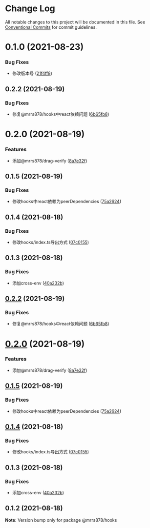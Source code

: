 # Change Log

All notable changes to this project will be documented in this file.
See [Conventional Commits](https://conventionalcommits.org) for commit guidelines.

# 0.1.0 (2021-08-23)


### Bug Fixes

* 修改版本号 ([21f4ff8](https://github.com/mrrs878/gear/commit/21f4ff8a7e165a05530030ffe84b8221e77ccdd0))



## 0.2.2 (2021-08-19)


### Bug Fixes

* 修复@mrrs878/hooks中react依赖问题 ([6b65fb8](https://github.com/mrrs878/gear/commit/6b65fb8ce1f24b0c6f34f3eeb0809fe1cca1bb23))



# 0.2.0 (2021-08-19)


### Features

* 添加@mrrs878/drag-verify ([8a7e32f](https://github.com/mrrs878/gear/commit/8a7e32f7d4aa0191fa54e05fc1fa82e88fedcd3f))



## 0.1.5 (2021-08-19)


### Bug Fixes

* 修改hooks中react依赖为peerDependencies ([75a2624](https://github.com/mrrs878/gear/commit/75a2624959e0994ed418e795e6e88a9c71d6e163))



## 0.1.4 (2021-08-18)


### Bug Fixes

* 修改hooks/index.ts导出方式 ([07c0155](https://github.com/mrrs878/gear/commit/07c0155ded6e0bedcb59856ce2d597f9bd36559a))



## 0.1.3 (2021-08-18)


### Bug Fixes

* 添加cross-env ([40a232b](https://github.com/mrrs878/gear/commit/40a232b1f019e34fa55900ddae01280d53b6bbff))





## [0.2.2](https://github.com/mrrs878/gear/compare/v0.2.1...v0.2.2) (2021-08-19)


### Bug Fixes

* 修复@mrrs878/hooks中react依赖问题 ([6b65fb8](https://github.com/mrrs878/gear/commit/6b65fb8ce1f24b0c6f34f3eeb0809fe1cca1bb23))





# [0.2.0](https://github.com/mrrs878/gear/compare/v0.1.5...v0.2.0) (2021-08-19)


### Features

* 添加@mrrs878/drag-verify ([8a7e32f](https://github.com/mrrs878/gear/commit/8a7e32f7d4aa0191fa54e05fc1fa82e88fedcd3f))





## [0.1.5](https://github.com/mrrs878/gear/compare/v0.1.4...v0.1.5) (2021-08-19)


### Bug Fixes

* 修改hooks中react依赖为peerDependencies ([75a2624](https://github.com/mrrs878/gear/commit/75a2624959e0994ed418e795e6e88a9c71d6e163))





## [0.1.4](https://github.com/mrrs878/gear/compare/v0.1.3...v0.1.4) (2021-08-18)


### Bug Fixes

* 修改hooks/index.ts导出方式 ([07c0155](https://github.com/mrrs878/gear/commit/07c0155ded6e0bedcb59856ce2d597f9bd36559a))





## 0.1.3 (2021-08-18)


### Bug Fixes

* 添加cross-env ([40a232b](https://github.com/mrrs878/gear/commit/40a232b1f019e34fa55900ddae01280d53b6bbff))





## 0.1.2 (2021-08-18)

**Note:** Version bump only for package @mrrs878/hooks
